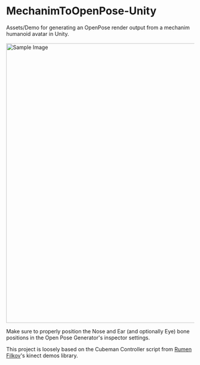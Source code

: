 # MechanimToOpenPose-Unity
Assets/Demo for generating an OpenPose render output from a mechanim humanoid avatar in Unity. 
<br><br>
<img src="https://github.com/user-attachments/assets/89ff44cc-1817-4daf-9fdb-731d594dc079" alt="Sample Image" style="width: 750px;">
<br>

Make sure to properly position the Nose and Ear (and optionally Eye) bone positions in the Open Pose Generator's inspector settings.

This project is loosely based on the Cubeman Controller script from [Rumen Filkov](https://github.com/rfilkov)'s kinect demos library.
